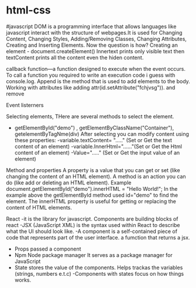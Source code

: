 # html-css
#javascript
DOM is a programming interface that allows languages like javascript interact with the structure of webpages.It is used for Changing Content, Changing Styles, Adding/Removing Classes, Changing Attributes, Creating and Inserting Elements. Now the question is how?
Creating an element - document.createElement()
Innertext prints only visible text then textContent prints all the content even the hiden content.

callback function—a function designed to execute when the event occurs. To call a function you required to write an execution code i guess with console.log.
Append is the method that is used to add elements to the body.
Working with attributes like adding attr(id.setAttribute("fchjvsg")). and remove

Event listerners


Selecting elements, THere are several methods to select the element.
- getElementById("demo") , getElementByClassName("Container"), getelementByTagNme(div)
After selecting you can modify content using these properties:
-variable.textContent= "....." (Set or Get the text content of an element)
-variable.InnerHtml="......"(Set or Get the Html content of an element)
-Value="....." (Set or Get the input value of an element)

Method and properties
A property is a value that you can get or set (like changing the content of an HTML element). 
A method is an action you can do (like add or deleting an HTML element).
Example
document.getElementById("demo").innerHTML = "Hello World!";
In the example above the getElementById method used id="demo" to find the element.
The innerHTML property is useful for getting or replacing the content of HTML elements.


React
-it is the library for javascript. Components are building blocks of react
-JSX (JavaScript XML) is the syntax used within React to describe what the UI should look like.
-A component is a self-contained piece of code that represents part of the user interface. a fumction that returns a jsx.
- Props passed a component
- Npm Node package manager It serves as a package manager for JavaScript
- State stores the value of the components. Helps trackas the variables (strings, numbers e.t.c)
-Components with states focus on how things works.


